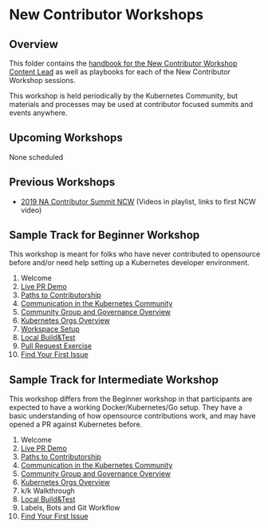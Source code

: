 # New Contributor Workshops


## Overview

This folder contains the [handbook for the New Contributor Workshop Content Lead](./new-contributor-workshop-lead.md) as well as playbooks for each of the New Contributor Workshop sessions.

This workshop is held periodically by the Kubernetes Community, but materials and processes may be used at contributor focused summits and events anywhere.

## Upcoming Workshops

None scheduled

## Previous Workshops
* [2019 NA Contributor Summit NCW](https://www.youtube.com/watch?v=uUJrGwAom-E&list=PL69nYSiGNLP0OWp38tPBc-jSlMmwWr6Ci&index=16) (Videos in playlist, links to first NCW video)

## Sample Track for Beginner Workshop

This workshop is meant for folks who have never contributed to opensource before and/or need help setting up a Kubernetes developer environment.

1. Welcome
1. [Live PR Demo](./live-pr-demo.md)
1. [Paths to Contributorship](./contributor-paths.md)
1. [Communication in the Kubernetes Community](./how-we-communicate.md)
1. [Community Group and Governance Overview](./community-groups.md)
1. [Kubernetes Orgs Overview](./repo-tour.md)
1. [Workspace Setup](./workspace-setup.md)
1. [Local Build&Test](./build-and-test.md)
1. [Pull Request Exercise](./playground-exercise.md)
1. [Find Your First Issue](./first-issue-help.md)

## Sample Track for Intermediate Workshop

This workshop differs from the Beginner workshop in that participants are expected to have a working Docker/Kubernetes/Go setup. They have a basic understanding of how opensource contributions work, and may have opened a PR against Kubernetes before.

1. Welcome
1. [Live PR Demo](./live-pr-demo.md)
1. [Paths to Contributorship](./contributor-paths.md)
1. [Communication in the Kubernetes Community](./how-we-communicate.md)
1. [Community Group and Governance Overview](./community-groups.md)
1. [Kubernetes Orgs Overview](./repo-tour.md)
1. k/k Walkthrough
1. [Local Build&Test](./build-and-test.md)
1. Labels, Bots and Git Workflow
1. [Find Your First Issue](./first-issue-help.md)
